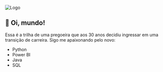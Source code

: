 
![Logo](https://custom-progress-bar.com/cdn/images/763/cute-rabbit-hiding-custom-progress-bar-m.png)


## 🚀 Oi, mundo!


Essa é a trilha de uma pregoeira que aos 30 anos decidiu ingressar em uma transição de carreira. Sigo me apaixonando pelo novo:


- Python
- Power BI
- Java 
- SQL


